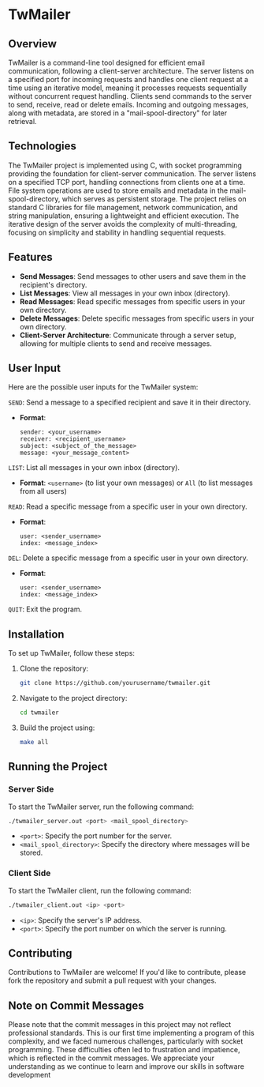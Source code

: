 
# TwMailer

## Overview
TwMailer is a command-line tool designed for efficient email communication, following a client-server architecture. The server listens on a specified port for incoming requests and handles one client request at a time using an iterative model, meaning it processes requests sequentially without concurrent request handling. Clients send commands to the server to send, receive, read or delete emails. Incoming and outgoing messages, along with metadata, are stored in a "mail-spool-directory" for later retrieval.

## Technologies
The TwMailer project is implemented using C, with socket programming providing the foundation for client-server communication. The server listens on a specified TCP port, handling connections from clients one at a time. File system operations are used to store emails and metadata in the mail-spool-directory, which serves as persistent storage. The project relies on standard C libraries for file management, network communication, and string manipulation, ensuring a lightweight and efficient execution. The iterative design of the server avoids the complexity of multi-threading, focusing on simplicity and stability in handling sequential requests.

## Features
- **Send Messages**: Send messages to other users and save them in the recipient's directory.
- **List Messages**: View all messages in your own inbox (directory).
- **Read Messages**: Read specific messages from specific users in your own directory.
- **Delete Messages**: Delete specific messages from specific users in your own directory.
- **Client-Server Architecture**: Communicate through a server setup, allowing for multiple clients to send and receive messages.

## User Input
Here are the possible user inputs for the TwMailer system:

```SEND```: Send a message to a specified recipient and save it in their directory.
   - **Format**:
     ```
     sender: <your_username>
     receiver: <recipient_username>
     subject: <subject_of_the_message>
     message: <your_message_content>
     ```
     
```LIST```: List all messages in your own inbox (directory).
   - **Format**: `<username>` (to list your own messages) or `All` (to list messages from all users)

```READ```: Read a specific message from a specific user in your own directory.
   - **Format**:
     ```
     user: <sender_username>
     index: <message_index>
     ```

```DEL```: Delete a specific message from a specific user in your own directory.
   - **Format**:
     ```
     user: <sender_username>
     index: <message_index>
     ```

```QUIT```: Exit the program.

## Installation
To set up TwMailer, follow these steps:

1. Clone the repository:
   ```bash
   git clone https://github.com/yourusername/twmailer.git
   ```

2. Navigate to the project directory:
   ```bash
   cd twmailer
   ```

3. Build the project using:
   ```bash
   make all
   ```

## Running the Project

### Server Side
To start the TwMailer server, run the following command:
```bash
./twmailer_server.out <port> <mail_spool_directory>
```
- `<port>`: Specify the port number for the server.
- `<mail_spool_directory>`: Specify the directory where messages will be stored.

### Client Side
To start the TwMailer client, run the following command:
```bash
./twmailer_client.out <ip> <port>
```
- `<ip>`: Specify the server's IP address.
- `<port>`: Specify the port number on which the server is running.

## Contributing
Contributions to TwMailer are welcome! If you'd like to contribute, please fork the repository and submit a pull request with your changes.

## Note on Commit Messages
Please note that the commit messages in this project may not reflect professional standards. This is our first time implementing a program of this complexity, and we faced numerous challenges, particularly with socket programming. These difficulties often led to frustration and impatience, which is reflected in the commit messages. We appreciate your understanding as we continue to learn and improve our skills in software development 
